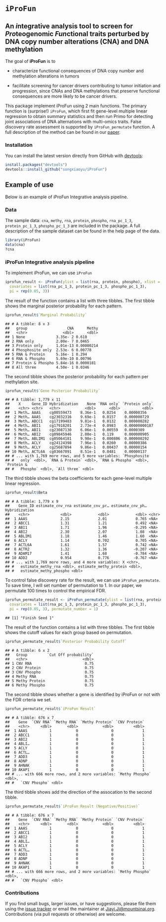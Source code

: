 
<!-- README.md is generated from README.Rmd. Please edit that file -->
`iProFun`
=========

An *i*ntegrative analysis tool to screen for *Pro*teogenomic *Fun*ctional traits perturbed by DNA copy number alterations (CNA) and DNA methylation
---------------------------------------------------------------------------------------------------------------------------------------------------

The goal of **iProFun** is to

-   characterize functional consequences of DNA copy number and methylation alterations in tumors

-   facilitate screening for cancer drivers contributing to tumor initiation and progression, since CNAs and DNA methylations that preserve functional consequences are more likely to be cancer drivers.

This package implement iProFun using 2 main functions. The primary function is (surprise!) `iProFun`, which first fit gene-level multiple linear regression to obtain summary statistics and then run Primo for detecting joint associations of DNA alternations with multi-omics traits. False discovery rate assessment is supported by `iProFun_permutate` function. A full description of the method can be found in our [paper](https://www.biorxiv.org/content/early/2018/12/06/488833).

### Installation

You can install the latest version directly from GitHub with [devtools](https://github.com/hadley/devtools):

``` r
install.packages("devtools")
devtools::install_github("songxiaoyu/iProFun")
```

<!-- * the most recent officially-released version from CRAN with -->
<!--     ```R -->
<!--     install.packages("iProFun") -->
<!--     ```` -->
<!-- * the latest development version from GitHub with -->
<!--     ```R -->
<!--     install.packages("devtools") -->
<!--     devtools::install_github("xiaoyu/iProFun") -->
<!--     ```` -->
Example of use
--------------

Below is an example of iProFun Integrative analysis pipeline.

### Data

The sample data: `cna`, `methy`, `rna`, `protein`, `phospho`, `rna_pc_1_3`, `protein_pc_1_3`, `phospho_pc_1_3` are included in the package. A full description of the sample dataset can be found in the help page of the data.

``` r
library(iProFun)
data(cna)
?cna
```

### iProFun Integrative analysis pipeline

To implement iProFun, we can use `iProFun`

``` r
iprofun_result <- iProFun(ylist = list(rna, protein, phospho), xlist = list(cna, methy),
  covariates = list(rna_pc_1_3, protein_pc_1_3, phospho_pc_1_3),
  pi = rep(0.05, 3))
```

The result of the function contains a list with three tibbles. The first tibble shows the marginal posterior probability for each pattern.

``` r
iprofun_result$`Marginal Probability`
```

    ## # A tibble: 8 x 3
    ##   group                  CNA      Methy
    ##   <chr>                <dbl>      <dbl>
    ## 1 None              3.35e- 2 0.610     
    ## 2 RNA only          2.00e- 7 0.0465    
    ## 3 Protein only      1.01e-13 0.00000214
    ## 4 Phosphosite only  2.53e- 6 0.00778   
    ## 5 RNA & Protein     5.16e- 1 0.294     
    ## 6 RNA & Phospho     5.69e-10 0.00796   
    ## 7 Protein & Phospho 5.84e-16 0.0000181 
    ## 8 All three         4.50e- 1 0.0346

The second tibble shows the posterior probability for each pattern per methylation site.

``` r
iprofun_result$`Gene Posterior Probability`
```

    ## # A tibble: 1,779 x 11
    ##    X     Gene_ID Hybridization    None `RNA only` `Protein only`
    ##    <chr> <chr>   <chr>           <dbl>      <dbl>          <dbl>
    ##  1 Meth… AAAS    cg00559473    8.36e-1   0.0254    0.00000356   
    ##  2 Meth… AAAS    cg23032316    9.69e-1   0.0157    0.000000729  
    ##  3 Meth… ABCC1   cg17199483    9.81e-1   0.0132    0.000000282  
    ##  4 Meth… ABI1    cg17918201    2.73e-4   0.0983    0.00000000187
    ##  5 Meth… ABI1    cg23087130    6.06e-1   0.00559   0.0000309    
    ##  6 Meth… ABI2    cg09845946    2.08e-1   0.119     0.000000905  
    ##  7 Meth… ABLIM1  cg05064181    9.98e-1   0.000806  0.000000292  
    ##  8 Meth… ACLY    cg24124398    7.96e-1   0.0260    0.00000386   
    ##  9 Meth… ACLY    cg25687894    9.86e-1   0.00437   0.00000154   
    ## 10 Meth… ACTL6A  cg03667091    8.51e-1   0.0481    0.00000137   
    ## # ... with 1,769 more rows, and 5 more variables: `Phosphosite
    ## #   only` <dbl>, `RNA & Protein` <dbl>, `RNA & Phospho` <dbl>, `Protein &
    ## #   Phospho` <dbl>, `All three` <dbl>

The third tibble shows the beta coefficients for each gene-level multiple linear regression.

``` r
iprofun_result$Beta
```

    ## # A tibble: 1,779 x 9
    ##    Gene_ID estimate_cnv_rna estimate_cnv_pr… estimate_cnv_ph… Hybridization
    ##    <chr>              <dbl>            <dbl>            <dbl> <chr>        
    ##  1 AAAS               2.15             2.01             0.765 <NA>         
    ##  2 ABCC1              1.31             1.21             0.492 <NA>         
    ##  3 ABI1               1.71             1.96            -0.295 <NA>         
    ##  4 ABI2               2.30             2.07             1.08  <NA>         
    ##  5 ABLIM1             1.18             1.46             1.60  <NA>         
    ##  6 ACLY               1.14             0.702            0.705 <NA>         
    ##  7 ACTL6A             1.61             1.57             0.742 <NA>         
    ##  8 ACTR2              1.32             1.36            -0.207 <NA>         
    ##  9 ADAM17             1.41             1.68            -0.784 <NA>         
    ## 10 ADD2               0.954            0.776           -0.767 <NA>         
    ## # ... with 1,769 more rows, and 4 more variables: X <chr>,
    ## #   estimate_methy_rna <dbl>, estimate_methy_protein <dbl>,
    ## #   estimate_methy_phospho <dbl>

To control false discovery rate for the result, we can use `iProFun_permutate`. To save time, I will set number of permutation to 1. In our paper, we permutate 100 times to control the empirical FDR.

``` r
iprofun_permutate_result <- iProFun_permutate(ylist = list(rna, protein, phospho), xlist = list(cna, methy),
  covariates = list(rna_pc_1_3, protein_pc_1_3, phospho_pc_1_3),
  pi = rep(0.05, 3), permutate_number = 1)
```

    ## [1] "Finish Seed 1"

The result of the function contains a list with three tibbles. The first tibble shows the cutoff values for each group based on permutation.

``` r
iprofun_permutate_result$`Posterior Probability Cutoff`
```

    ## # A tibble: 6 x 2
    ##   Group         `Cut Off probability`
    ##   <chr>                         <dbl>
    ## 1 CNV RNA                        0.75
    ## 2 CNV Protein                    0.75
    ## 3 CNV Phospho                    0.75
    ## 4 Methy RNA                      0.75
    ## 5 Methy Protein                  0.75
    ## 6 Methy Phospho                  0.75

The second tibble shows whether a gene is identified by iProFun or not with the FDR crteria we set.

``` r
iprofun_permutate_result$`iProFun Result`
```

    ## # A tibble: 676 x 7
    ##    Gene  `CNV RNA` `Methy RNA` `Methy Protein` `CNV Protein`
    ##    <chr>     <dbl>       <dbl>           <dbl>         <dbl>
    ##  1 AAAS          1           0               0             1
    ##  2 ABCC1         1           0               0             1
    ##  3 ABI2          1           0               0             1
    ##  4 ABLI…         1           0               0             1
    ##  5 ACLY          1           0               0             1
    ##  6 ACTL…         1           0               0             1
    ##  7 ADD3          1           0               0             1
    ##  8 ADNP          1           0               0             1
    ##  9 AHNAK         1           0               0             1
    ## 10 AKAP1         1           0               0             1
    ## # ... with 666 more rows, and 2 more variables: `Methy Phospho` <dbl>,
    ## #   `CNV Phospho` <dbl>

The third tibble shows add the direction of the assocation to the second tibble.

``` r
iprofun_permutate_result$`iProFun Result (Negative/Positive)`
```

    ## # A tibble: 676 x 7
    ##    Gene  `CNV RNA` `Methy RNA` `Methy Protein` `CNV Protein`
    ##    <chr>     <dbl>       <dbl>           <dbl>         <dbl>
    ##  1 AAAS          1           0               0             1
    ##  2 ABCC1         1           0               0             1
    ##  3 ABI2          1           0               0             1
    ##  4 ABLI…         1           0               0             1
    ##  5 ACLY          1           0               0             1
    ##  6 ACTL…         1           0               0             1
    ##  7 ADD3          1           0               0             1
    ##  8 ADNP          1           0               0             1
    ##  9 AHNAK         1           0               0             1
    ## 10 AKAP1         1           0               0             1
    ## # ... with 666 more rows, and 2 more variables: `Methy Phospho` <dbl>,
    ## #   `CNV Phospho` <dbl>

### Contributions

If you find small bugs, larger issues, or have suggestions, please file them using the [issue tracker](https://github.com/songxiaoyu/iProFun/issues) or email the maintainer at <Jiayi.Ji@mountsinai.org>. Contributions (via pull requests or otherwise) are welcome.

<!-- ## iProFun Integrative analysis pipeline -->
<!-- Below is an example of how iProFun is commonly used.  A full description of the tool can be found in our MCP paper. -->
<!-- ```{r, include = FALSE} -->
<!-- require(metRology) -->
<!-- require(matrixStats) -->
<!-- ``` -->
<!-- ```{r, messages = FALSE, warning = FALSE,} -->
<!-- library(iProFun) -->
<!-- ``` -->
<!-- ### Data summary -->
<!-- After preprossing and data cleaning, we have 15121 genes and 569 subjects for mRNA data, 7010 genes and 174 subjects for protein, 5685 genes and 70 subjects for phospho data, 25762 genes and 552 subjects for methylation data, 11859 genes and 560 subjects for mRNA data. The following shows the data structure for each data. -->
<!-- ```{r} -->
<!-- rna_normal[1:5,1:5] -->
<!-- ``` -->
<!-- ```{r, include = FALSE} -->
<!-- # protein_normal[1:5,1:5] -->
<!-- # phospho_normal[1:5, 1:5] -->
<!-- # methy[1:5,1:5] -->
<!-- # cnv[1:5, 1:5] -->
<!-- ``` -->
<!-- ### Gene-level multiple linear regression to obtain summary statistics -->
<!-- We use sets of separate regressions in the integrative analysis pipeline to allow for different samples being measured on different sets of molecular features. -->
<!-- ```{r, eval=FALSE} -->
<!-- ylist_normal = list(rna_normal, protein_normal, phospho_normal) -->
<!-- methy_input_1_3 <- -->
<!-- MultiReg_together( -->
<!-- ylist = ylist_normal, -->
<!-- xlist = list(methy, cnv), -->
<!-- covariates = list(rna_pc_1_3, protein_pc_1_3, phospho_pc_1_3), -->
<!-- cl = cl -->
<!-- ) -->
<!-- ``` -->
<!-- The following shows the results for CNA. -->
<!-- ```{r} -->
<!-- str(cnv_input_1_3) -->
<!-- ``` -->
<!-- ### Primo – An integrative analysis method for detecting joint associations of DNA al- terations with multi-omics traits -->
<!-- With the summary association statistics obtained from equations (1), we apply an integrative analysis method – Primo – to detect joint associations of DNA variation with multi-omics traits -->
<!-- ```{r, results=FALSE} -->
<!-- pi1=rep(0.05, 3) -->
<!-- cnv_1_3 = MultiOmics_Input(cnv_input_1_3, pi1=pi1) -->
<!-- cnv_1_3_tidy <- MultiOmics_Input(cnv_result , pi1=pi1) -->
<!-- cnv_1_3$colocProb *100 -->
<!-- cnv_1_3_tidy$colocProb*100 -->
<!-- ``` -->
<!-- ```{r} -->
<!-- str(cnv_1_3) -->
<!-- ``` -->
<!-- ### False discovery rate assessment -->
<!-- To calculate the empirical FDR, we first calculated the posterior probability of a predictor being associated with an outcome, by summing over all patterns that are consistent with the association of interest. -->
<!-- The following shows the results when we randomly permute the sample label of the mRNA while keeping the labels of the other two traits. -->
<!-- ```{r, eval=FALSE} -->
<!--  MultiReg_cnv_lr_perm_1 = MultiReg_together_perm( -->
<!--     ylist = list(rna_regression, protein_regression, phospho_regression), -->
<!--     xlist = list(cnv_lr_regression, cnv_baf_regression, methy_mean_regression), -->
<!--     covariates = list(purity_tumor,age, gender), -->
<!--     xyCommonGeneID = xy_common_geneID, -->
<!--     conditional_covariate = mutation_reg_111, -->
<!--     mutation_genes = mutation_gene_111, -->
<!--     xyCommonSubID = list(xrnaCommonSubID, xproteinCommonSubID, xphosphoCommonSubID), -->
<!--     filename = "MultiReg_cnv_lr_together_perm_1", -->
<!--     permcolum = 1, -->
<!--     seed=(currind-1)*10+i -->
<!--   ) -->
<!-- ``` -->
